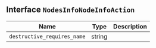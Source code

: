 ## Interface `NodesInfoNodeInfoAction`

| Name | Type | Description |
| - | - | - |
| `destructive_requires_name` | string | &nbsp; |
